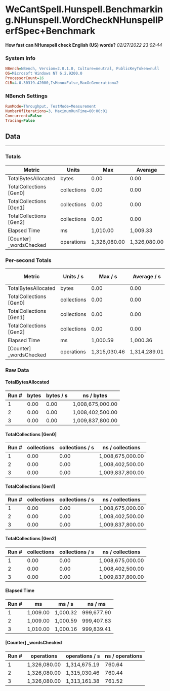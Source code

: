 ﻿# WeCantSpell.Hunspell.Benchmarking.NHunspell.WordCheckNHunspellPerfSpec+Benchmark
__How fast can NHunspell check English (US) words?__
_02/27/2022 23:02:44_
### System Info
```ini
NBench=NBench, Version=2.0.1.0, Culture=neutral, PublicKeyToken=null
OS=Microsoft Windows NT 6.2.9200.0
ProcessorCount=16
CLR=4.0.30319.42000,IsMono=False,MaxGcGeneration=2
```

### NBench Settings
```ini
RunMode=Throughput, TestMode=Measurement
NumberOfIterations=3, MaximumRunTime=00:00:01
Concurrent=False
Tracing=False
```

## Data
-------------------

### Totals
|          Metric |           Units |             Max |         Average |             Min |          StdDev |
|---------------- |---------------- |---------------- |---------------- |---------------- |---------------- |
|TotalBytesAllocated |           bytes |            0.00 |            0.00 |            0.00 |            0.00 |
|TotalCollections [Gen0] |     collections |            0.00 |            0.00 |            0.00 |            0.00 |
|TotalCollections [Gen1] |     collections |            0.00 |            0.00 |            0.00 |            0.00 |
|TotalCollections [Gen2] |     collections |            0.00 |            0.00 |            0.00 |            0.00 |
|    Elapsed Time |              ms |        1,010.00 |        1,009.33 |        1,009.00 |            0.58 |
|[Counter] _wordsChecked |      operations |    1,326,080.00 |    1,326,080.00 |    1,326,080.00 |            0.00 |

### Per-second Totals
|          Metric |       Units / s |         Max / s |     Average / s |         Min / s |      StdDev / s |
|---------------- |---------------- |---------------- |---------------- |---------------- |---------------- |
|TotalBytesAllocated |           bytes |            0.00 |            0.00 |            0.00 |            0.00 |
|TotalCollections [Gen0] |     collections |            0.00 |            0.00 |            0.00 |            0.00 |
|TotalCollections [Gen1] |     collections |            0.00 |            0.00 |            0.00 |            0.00 |
|TotalCollections [Gen2] |     collections |            0.00 |            0.00 |            0.00 |            0.00 |
|    Elapsed Time |              ms |        1,000.59 |        1,000.36 |        1,000.16 |            0.22 |
|[Counter] _wordsChecked |      operations |    1,315,030.46 |    1,314,289.01 |    1,313,161.38 |          992.58 |

### Raw Data
#### TotalBytesAllocated
|           Run # |           bytes |       bytes / s |      ns / bytes |
|---------------- |---------------- |---------------- |---------------- |
|               1 |            0.00 |            0.00 |1,008,675,000.00 |
|               2 |            0.00 |            0.00 |1,008,402,500.00 |
|               3 |            0.00 |            0.00 |1,009,837,800.00 |

#### TotalCollections [Gen0]
|           Run # |     collections | collections / s |ns / collections |
|---------------- |---------------- |---------------- |---------------- |
|               1 |            0.00 |            0.00 |1,008,675,000.00 |
|               2 |            0.00 |            0.00 |1,008,402,500.00 |
|               3 |            0.00 |            0.00 |1,009,837,800.00 |

#### TotalCollections [Gen1]
|           Run # |     collections | collections / s |ns / collections |
|---------------- |---------------- |---------------- |---------------- |
|               1 |            0.00 |            0.00 |1,008,675,000.00 |
|               2 |            0.00 |            0.00 |1,008,402,500.00 |
|               3 |            0.00 |            0.00 |1,009,837,800.00 |

#### TotalCollections [Gen2]
|           Run # |     collections | collections / s |ns / collections |
|---------------- |---------------- |---------------- |---------------- |
|               1 |            0.00 |            0.00 |1,008,675,000.00 |
|               2 |            0.00 |            0.00 |1,008,402,500.00 |
|               3 |            0.00 |            0.00 |1,009,837,800.00 |

#### Elapsed Time
|           Run # |              ms |          ms / s |         ns / ms |
|---------------- |---------------- |---------------- |---------------- |
|               1 |        1,009.00 |        1,000.32 |      999,677.90 |
|               2 |        1,009.00 |        1,000.59 |      999,407.83 |
|               3 |        1,010.00 |        1,000.16 |      999,839.41 |

#### [Counter] _wordsChecked
|           Run # |      operations |  operations / s | ns / operations |
|---------------- |---------------- |---------------- |---------------- |
|               1 |    1,326,080.00 |    1,314,675.19 |          760.64 |
|               2 |    1,326,080.00 |    1,315,030.46 |          760.44 |
|               3 |    1,326,080.00 |    1,313,161.38 |          761.52 |


